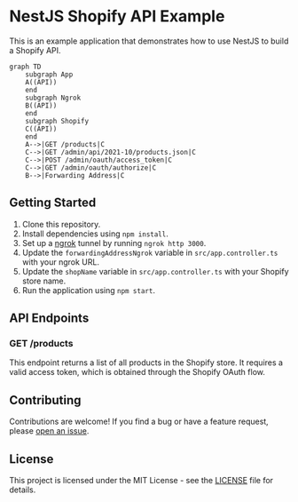 # NestJS Shopify API Example

This is an example application that demonstrates how to use NestJS to build a Shopify API.

```mermaid
graph TD
    subgraph App
    A((API))
    end
    subgraph Ngrok
    B((API))
    end
    subgraph Shopify
    C((API))
    end
    A-->|GET /products|C
    C-->|GET /admin/api/2021-10/products.json|C
    C-->|POST /admin/oauth/access_token|C
    C-->|GET /admin/oauth/authorize|C
    B-->|Forwarding Address|C
```

## Getting Started

1. Clone this repository.
2. Install dependencies using `npm install`.
3. Set up a [ngrok](https://ngrok.com/) tunnel by running `ngrok http 3000`.
4. Update the `forwardingAddressNgrok` variable in `src/app.controller.ts` with your ngrok URL.
5. Update the `shopName` variable in `src/app.controller.ts` with your Shopify store name.
6. Run the application using `npm start`.

## API Endpoints

### GET /products

This endpoint returns a list of all products in the Shopify store. It requires a valid access token, which is obtained through the Shopify OAuth flow.

## Contributing

Contributions are welcome! If you find a bug or have a feature request, please [open an issue](https://github.com/your-github-username/nestjs-shopify-api-example/issues).

## License

This project is licensed under the MIT License - see the [LICENSE](LICENSE) file for details.
